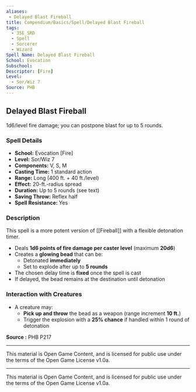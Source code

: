 ```yaml
---
aliases:
 - Delayed Blast Fireball
title: Compendium/Basics/Spell/Delayed Blast Fireball
tags:
  - 35E_SRD
  - Spell
  - Sorcerer
  - Wizard
Spell Name: Delayed Blast Fireball
School: Evocation
Subschool: 
Descriptor: [Fire]
Level:
  - Sor/Wiz 7
Source: PHB
---
```


## Delayed Blast Fireball

1d6/level fire damage; you can postpone blast for up to 5 rounds.

### Spell Details

- **School:** Evocation [Fire]  
- **Level:** Sor/Wiz 7  
- **Components:** V, S, M  
- **Casting Time:** 1 standard action  
- **Range:** Long (400 ft. + 40 ft./level)  
- **Effect:** 20-ft.-radius spread  
- **Duration:** Up to 5 rounds (see text)  
- **Saving Throw:** Reflex half  
- **Spell Resistance:** Yes  

### Description

This spell is a more potent version of [[Fireball]] with a flexible detonation timer.

- Deals **1d6 points of fire damage per caster level** (maximum **20d6**)
- Creates a **glowing bead** that can be:
  - Detonated **immediately**
  - Set to explode after up to **5 rounds**
- The chosen delay time is **fixed** once the spell is cast
- If delayed, the bead remains at the destination until detonation

### Interaction with Creatures

- A creature may:
  - **Pick up and throw** the bead as a weapon (range increment **10 ft.**)
  - Trigger the explosion with a **25% chance** if handled within 1 round of detonation


**Source :** PHB P217

---

This material is Open Game Content, and is licensed for public use under  
the terms of the Open Game License v1.0a.

---

This material is Open Game Content, and is licensed for public use under the terms of the Open Game License v1.0a.
